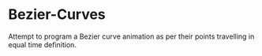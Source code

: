 # Bezier-Curves
Attempt to program a Bezier curve animation as per their points travelling in equal time definition.
